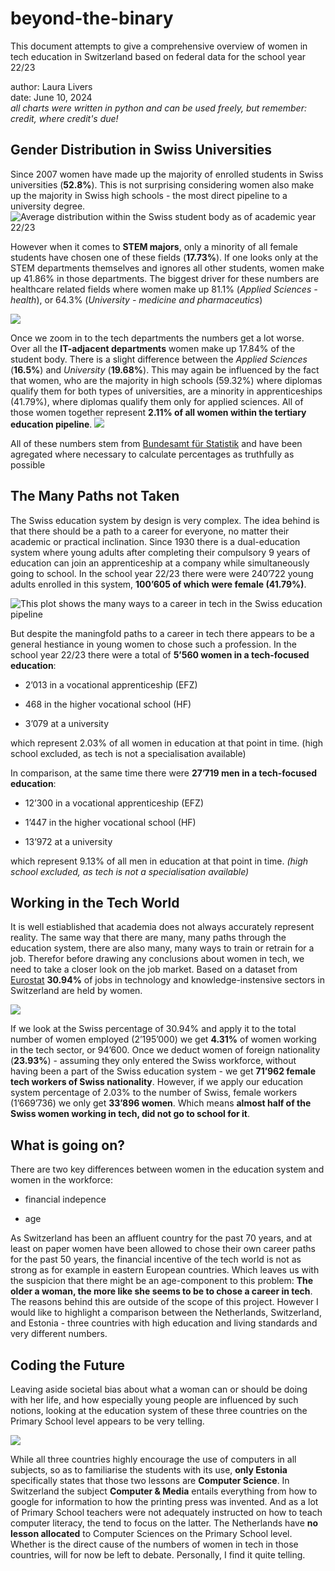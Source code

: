 # beyond-the-binary

This document attempts to give a comprehensive overview of women in tech education in Switzerland based on federal data for the school year 22/23

author: Laura Livers<br>
date: June 10, 2024<br>
_all charts were written in python and can be used freely, but remember: credit, where credit's due!_


## Gender Distribution in Swiss Universities
Since 2007 women have made up the majority of enrolled students in Swiss universities (**52.8%**). This is not surprising considering women also make up the majority in Swiss high schools - the most direct pipeline to a university degree. 
![Average distribution within the Swiss student body as of academic year 22/23](images/Chart1.png)

However when it comes to **STEM majors**, only a minority of all female students have chosen one of these fields (**17.73%**). If one looks only at the STEM departments themselves and ignores all other students, women make up 41.86% in those departments. The biggest driver for these numbers are healthcare related fields where women make up 81.1% (_Applied Sciences - health_), or 64.3% (_University - medicine and pharmaceutics_)

![](images/studentsTotal.png)

Once we zoom in to the tech departments the numbers get a lot worse. Over all the **IT-adjacent departments** women make up 17.84% of the student body. There is a slight difference between the _Applied Sciences_ (**16.5%**) and _University_ (**19.68%**). This may again be influenced by the fact that women, who are the majority in high schools (59.32%) where diplomas qualify them for both types of universities, are a minority in apprenticeships (41.79%), where diplomas qualify them only for applied sciences. All of those women together represent **2.11% of all women within the tertiary education pipeline**.
![](images/stemStudentsTotal.png)

All of these numbers stem from [Bundesamt für Statistik](https://www.bfs.admin.ch/bfs/de/home/statistiken/bildung-wissenschaft/personen-ausbildung/tertiaerstufe-hochschulen.html) and have been agregated where necessary to calculate percentages as truthfully as possible

## The Many Paths not Taken

The Swiss education system by design is very complex. The idea behind is that there should be a path to a career for everyone, no matter their academic or practical inclination.
Since 1930 there is a dual-education system where young adults after completing their compulsory 9 years of education can join an apprenticeship at a company while simultaneously going to school. In the school year 22/23 there were were 240’722 young adults enrolled in this system, **100’605 of which were female (41.79%)**.

![This plot shows the many ways to a career in tech in the Swiss education pipeline](images/Chart2.png)

But despite the maningfold paths to a career in tech there appears to be a general hestiance in young women to chose such a profession. In the school year 22/23 there were a total of **5’560 women in a tech-focused education**:

- 2’013 in a vocational apprenticeship (EFZ)

- 468 in the higher vocational school (HF)

- 3’079 at a university

which represent 2.03% of all women in education at that point in time.
(high school excluded, as tech is not a specialisation available)

In comparison, at the same time there were **27’719 men in a tech-focused education**:

- 12’300 in a vocational apprenticeship (EFZ)

- 1’447 in the higher vocational school (HF)

- 13’972 at a university

which represent 9.13% of all men in education at that point in time.
_(high school excluded, as tech is not a specialisation available)_

## Working in the Tech World

It is well estiablished that academia does not always accurately represent reality. The same way that there are many, many paths through the education system, there are also many, many ways to train or retrain for a job. Therefor before drawing any conclusions about women in tech, we need to take a closer look on the job market. Based on a dataset from [Eurostat](https://ec.europa.eu/eurostat/databrowser/view/htec_emp_reg2/default/map?lang=en) **30.94%** of jobs in technology and knowledge-instensive sectors in Switzerland are held by women.

![](images/Chart3.png)

If we look at the Swiss percentage of 30.94% and apply it to the total number of women employed (2’195’000) we get **4.31%** of women working in the tech sector, or 94’600. Once we deduct women of foreign nationality (**23.93%**) - assuming they only entered the Swiss workforce, without having been a part of the Swiss education system - we get **71’962 female tech workers of Swiss nationality**. However, if we apply our education system percentage of 2.03% to the number of Swiss, female workers (1’669’736) we only get **33’896 women**. Which means **almost half of the Swiss women working in tech, did not go to school for it**.

## What is going on?
There are two key differences between women in the education system and women in the workforce:

- financial indepence

- age

As Switzerland has been an affluent country for the past 70 years, and at least on paper women have been allowed to chose their own career paths for the past 50 years, the financial incentive of the tech world is not as strong as for example in eastern European countries. Which leaves us with the suspicion that there might be an age-component to this problem:
**The older a woman, the more like she seems to be to chose a career in tech**.
The reasons behind this are outside of the scope of this project. However I would like to highlight a comparison between the Netherlands, Switzerland, and Estonia - three countries with high education and living standards and very different numbers.

## Coding the Future

Leaving aside societal bias about what a woman can or should be doing with her life, and how especially young people are influenced by such notions, looking at the education system of these three countries on the Primary School level appears to be very telling.

![](images/Chart4.png)

While all three countries highly encourage the use of computers in all subjects, so as to familiarise the students with its use, **only Estonia** specifically states that those two lessons are **Computer Science**. In Switzerland the subject **Computer & Media** entails everything from how to google for information to how the printing press was invented. And as a lot of Primary School teachers were not adequately instructed on how to teach computer literacy, the tend to focus on the latter. The Netherlands have **no lesson allocated** to Computer Sciences on the Primary School level.
Whether is the direct cause of the numbers of women in tech in those countries, will for now be left to debate.
Personally, I find it quite telling.






